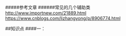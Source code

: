 #####参考文章
######常见的几个辅助类
http://www.importnew.com/21889.html
https://www.cnblogs.com/lizhangyong/p/8906774.html

##知识点
####一：
#####











